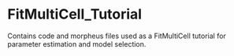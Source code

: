 # FitMultiCell_Tutorial
Contains code and morpheus files used as a FitMultiCell tutorial for parameter estimation and model selection.
